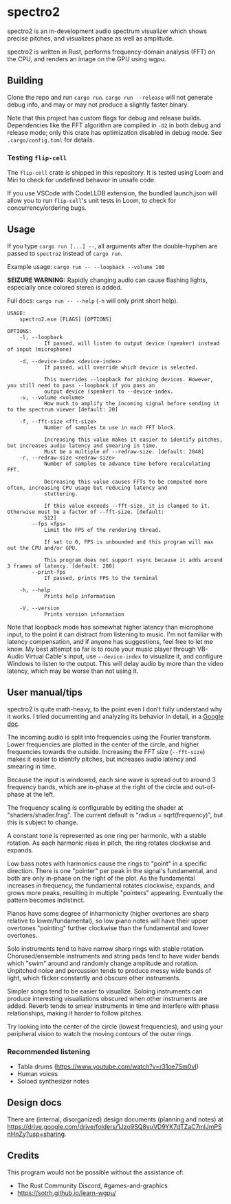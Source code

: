 # spectro2

spectro2 is an in-development audio spectrum visualizer which shows precise pitches, and visualizes phase as well as amplitude.

spectro2 is written in Rust, performs frequency-domain analysis (FFT) on the CPU, and renders an image on the GPU using wgpu.

## Building

Clone the repo and run `cargo run`. `cargo run --release` will not generate debug info, and may or may not produce a slightly faster binary.

Note that this project has custom flags for debug and release builds. Dependencies like the FFT algorithm are compiled in `-O2` in both debug and release mode; only this crate has optimization disabled in debug mode. See `.cargo/config.toml` for details.

### Testing `flip-cell`

The `flip-cell` crate is shipped in this repository. It is tested using Loom and Miri to check for undefined behavior in unsafe code.

If you use VSCode with CodeLLDB extension, the bundled launch.json will allow you to run `flip-cell`'s unit tests in Loom, to check for concurrency/ordering bugs.

## Usage

If you type `cargo run [...] --`, all arguments after the double-hyphen are passed to `spectro2` instead of `cargo run`.

Example usage: `cargo run -- --loopback --volume 100`

**SEIZURE WARNING:** Rapidly changing audio can cause flashing lights, especially once colored stereo is added.

Full docs: `cargo run -- --help` (`-h` will only print short help).

```
USAGE:
    spectro2.exe [FLAGS] [OPTIONS]

OPTIONS:
    -l, --loopback
            If passed, will listen to output device (speaker) instead of input (microphone)

    -d, --device-index <device-index>
            If passed, will override which device is selected.

            This overrides --loopback for picking devices. However, you still need to pass --loopback if you pass an
            output device (speaker) to --device-index.
    -v, --volume <volume>
            How much to amplify the incoming signal before sending it to the spectrum viewer [default: 20]

    -f, --fft-size <fft-size>
            Number of samples to use in each FFT block.

            Increasing this value makes it easier to identify pitches, but increases audio latency and smearing in time.
            Must be a multiple of --redraw-size. [default: 2048]
    -r, --redraw-size <redraw-size>
            Number of samples to advance time before recalculating FFT.

            Decreasing this value causes FFTs to be computed more often, increasing CPU usage but reducing latency and
            stuttering.

            If this value exceeds --fft-size, it is clamped to it. Otherwise must be a factor of --fft-size. [default:
            512]
        --fps <fps>
            Limit the FPS of the rendering thread.

            If set to 0, FPS is unbounded and this program will max out the CPU and/or GPU.

            This program does not support vsync because it adds around 3 frames of latency. [default: 200]
        --print-fps
            If passed, prints FPS to the terminal

    -h, --help
            Prints help information

    -V, --version
            Prints version information
```

Note that loopback mode has somewhat higher latency than microphone input, to the point it can distract from listening to music. I'm not familiar with latency compensation, and if anyone has suggestions, feel free to let me know. My best attempt so far is to route your music player through VB-Audio Virtual Cable's input, use `--device-index` to visualize it, and configure Windows to listen to the output. This will delay audio by more than the video latency, which may be worse than not using it.

## User manual/tips

spectro2 is quite math-heavy, to the point even I don't fully understand why it works. I tried documenting and analyzing its behavior in detail, in a [Google doc](https://docs.google.com/document/d/1VexTdd1ea_KjvInykhxxyDuwXhSR_kpzonaKZ-HK96U).

The incoming audio is split into frequencies using the Fourier transform. Lower frequencies are plotted in the center of the circle, and higher frequencies towards the outside. Increasing the FFT size (`--fft-size`) makes it easier to identify pitches, but increases audio latency and smearing in time.

Because the input is windowed, each sine wave is spread out to around 3 frequency bands, which are in-phase at the right of the circle and out-of-phase at the left.

The frequency scaling is configurable by editing the shader at "shaders/shader.frag". The current default is "radius = sqrt(frequency)", but this is subject to change.

A constant tone is represented as one ring per harmonic, with a stable rotation. As each harmonic rises in pitch, the ring rotates clockwise and expands.

Low bass notes with harmonics cause the rings to "point" in a specific direction. There is one "pointer" per peak in the signal's fundamental, and both are only in-phase on the right of the plot. As the fundamental increases in frequency, the fundamental rotates clockwise, expands, and grows more peaks, resulting in multiple "pointers" appearing. Eventually the pattern becomes indistinct.

Pianos have some degree of inharmonicity (higher overtones are sharp relative to lower/fundamental), so low piano notes will have their upper overtones "pointing" further clockwise than the fundamental and lower overtones.

Solo instruments tend to have narrow sharp rings with stable rotation. Chorused/ensemble instruments and string pads tend to have wider bands which "swim" around and randomly change amplitude and rotation. Unpitched noise and percussion tends to produce messy wide bands of light, which flicker constantly and obscure other instruments.

Simpler songs tend to be easier to visualize. Soloing instruments can produce interesting visualiations obscured when other instruments are added. Reverb tends to smear instruments in time and interfere with phase relationships, making it harder to follow pitches.

Try looking into the center of the circle (lowest frequencies), and using your peripheral vision to watch the moving contours of the outer rings.

### Recommended listening

- Tabla drums (https://www.youtube.com/watch?v=r31oe7Sm0vI)
- Human voices
- Soloed synthesizer notes

## Design docs

There are (internal, disorganized) design documents (planning and notes) at https://drive.google.com/drive/folders/1Jzo9SQ8yuVD9YK7dTZaC7mlJmPSnHnZy?usp=sharing.

## Credits

This program would not be possible without the assistance of:

- The Rust Community Discord, #games-and-graphics
- https://sotrh.github.io/learn-wgpu/
